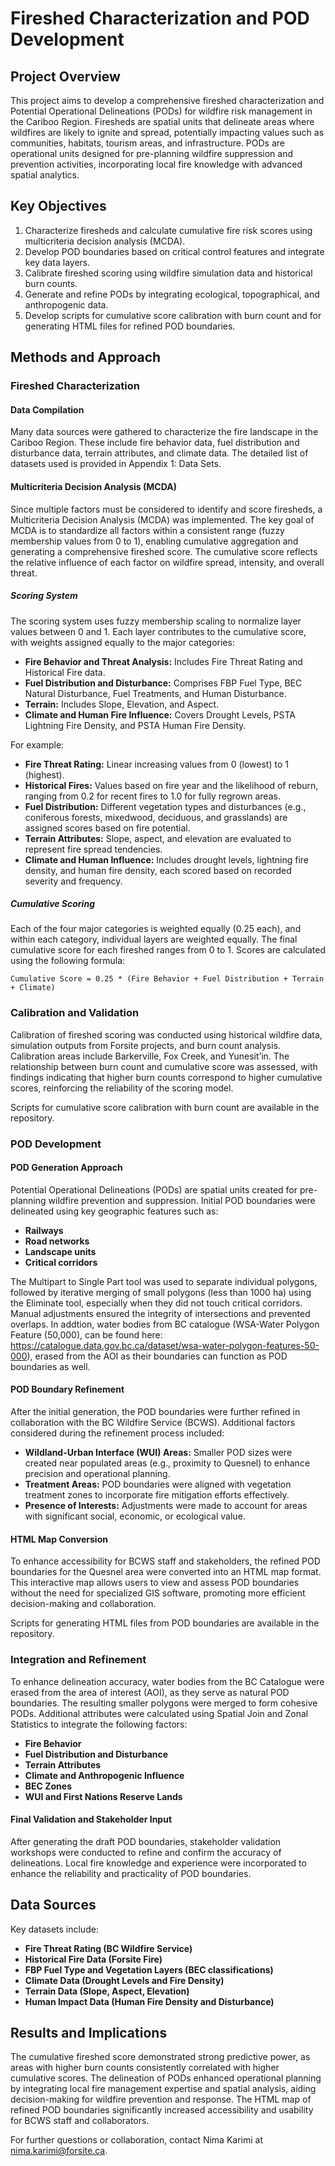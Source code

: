 # Fireshed Characterization and POD Development

## Project Overview
This project aims to develop a comprehensive fireshed characterization and Potential Operational Delineations (PODs) for wildfire risk management in the Cariboo Region. Firesheds are spatial units that delineate areas where wildfires are likely to ignite and spread, potentially impacting values such as communities, habitats, tourism areas, and infrastructure. PODs are operational units designed for pre-planning wildfire suppression and prevention activities, incorporating local fire knowledge with advanced spatial analytics.

## Key Objectives
1. Characterize firesheds and calculate cumulative fire risk scores using multicriteria decision analysis (MCDA).
2. Develop POD boundaries based on critical control features and integrate key data layers.
3. Calibrate fireshed scoring using wildfire simulation data and historical burn counts.
4. Generate and refine PODs by integrating ecological, topographical, and anthropogenic data.
5. Develop scripts for cumulative score calibration with burn count and for generating HTML files for refined POD boundaries.

## Methods and Approach
### Fireshed Characterization
#### Data Compilation
Many data sources were gathered to characterize the fire landscape in the Cariboo Region. These include fire behavior data, fuel distribution and disturbance data, terrain attributes, and climate data. The detailed list of datasets used is provided in Appendix 1: Data Sets.

#### Multicriteria Decision Analysis (MCDA)
Since multiple factors must be considered to identify and score firesheds, a Multicriteria Decision Analysis (MCDA) was implemented. The key goal of MCDA is to standardize all factors within a consistent range (fuzzy membership values from 0 to 1), enabling cumulative aggregation and generating a comprehensive fireshed score. The cumulative score reflects the relative influence of each factor on wildfire spread, intensity, and overall threat.

##### Scoring System
The scoring system uses fuzzy membership scaling to normalize layer values between 0 and 1. Each layer contributes to the cumulative score, with weights assigned equally to the major categories:
- **Fire Behavior and Threat Analysis:** Includes Fire Threat Rating and Historical Fire data.
- **Fuel Distribution and Disturbance:** Comprises FBP Fuel Type, BEC Natural Disturbance, Fuel Treatments, and Human Disturbance.
- **Terrain:** Includes Slope, Elevation, and Aspect.
- **Climate and Human Fire Influence:** Covers Drought Levels, PSTA Lightning Fire Density, and PSTA Human Fire Density.

For example:
- **Fire Threat Rating:** Linear increasing values from 0 (lowest) to 1 (highest).
- **Historical Fires:** Values based on fire year and the likelihood of reburn, ranging from 0.2 for recent fires to 1.0 for fully regrown areas.
- **Fuel Distribution:** Different vegetation types and disturbances (e.g., coniferous forests, mixedwood, deciduous, and grasslands) are assigned scores based on fire potential.
- **Terrain Attributes:** Slope, aspect, and elevation are evaluated to represent fire spread tendencies.
- **Climate and Human Influence:** Includes drought levels, lightning fire density, and human fire density, each scored based on recorded severity and frequency.

##### Cumulative Scoring
Each of the four major categories is weighted equally (0.25 each), and within each category, individual layers are weighted equally. The final cumulative score for each fireshed ranges from 0 to 1. Scores are calculated using the following formula:

```
Cumulative Score = 0.25 * (Fire Behavior + Fuel Distribution + Terrain + Climate)
```

### Calibration and Validation
Calibration of fireshed scoring was conducted using historical wildfire data, simulation outputs from Forsite projects, and burn count analysis. Calibration areas include Barkerville, Fox Creek, and Yunesit’in. The relationship between burn count and cumulative score was assessed, with findings indicating that higher burn counts correspond to higher cumulative scores, reinforcing the reliability of the scoring model.

Scripts for cumulative score calibration with burn count are available in the repository.

### POD Development
#### POD Generation Approach
Potential Operational Delineations (PODs) are spatial units created for pre-planning wildfire prevention and suppression. Initial POD boundaries were delineated using key geographic features such as:
- **Railways**
- **Road networks**
- **Landscape units**
- **Critical corridors**

The Multipart to Single Part tool was used to separate individual polygons, followed by iterative merging of small polygons (less than 1000 ha) using the Eliminate tool, especially when they did not touch critical corridors. Manual adjustments ensured the integrity of intersections and prevented overlaps.
In addtion, water bodies from BC catalogue (WSA-Water Polygon Feature (50,000), can be found here: https://catalogue.data.gov.bc.ca/dataset/wsa-water-polygon-features-50-000), erased from the AOI as their boundaries can function as POD boundaries as well.

#### POD Boundary Refinement
After the initial generation, the POD boundaries were further refined in collaboration with the BC Wildfire Service (BCWS). Additional factors considered during the refinement process included:
- **Wildland-Urban Interface (WUI) Areas:** Smaller POD sizes were created near populated areas (e.g., proximity to Quesnel) to enhance precision and operational planning.
- **Treatment Areas:** POD boundaries were aligned with vegetation treatment zones to incorporate fire mitigation efforts effectively.
- **Presence of Interests:** Adjustments were made to account for areas with significant social, economic, or ecological value.

#### HTML Map Conversion
To enhance accessibility for BCWS staff and stakeholders, the refined POD boundaries for the Quesnel area were converted into an HTML map format. This interactive map allows users to view and assess POD boundaries without the need for specialized GIS software, promoting more efficient decision-making and collaboration.

Scripts for generating HTML files from POD boundaries are available in the repository.

### Integration and Refinement
To enhance delineation accuracy, water bodies from the BC Catalogue were erased from the area of interest (AOI), as they serve as natural POD boundaries. The resulting smaller polygons were merged to form cohesive PODs. Additional attributes were calculated using Spatial Join and Zonal Statistics to integrate the following factors:
- **Fire Behavior**
- **Fuel Distribution and Disturbance**
- **Terrain Attributes**
- **Climate and Anthropogenic Influence**
- **BEC Zones**
- **WUI and First Nations Reserve Lands**

#### Final Validation and Stakeholder Input
After generating the draft POD boundaries, stakeholder validation workshops were conducted to refine and confirm the accuracy of delineations. Local fire knowledge and experience were incorporated to enhance the reliability and practicality of POD boundaries.

## Data Sources
Key datasets include:
- **Fire Threat Rating (BC Wildfire Service)**
- **Historical Fire Data (Forsite Fire)**
- **FBP Fuel Type and Vegetation Layers (BEC classifications)**
- **Climate Data (Drought Levels and Fire Density)**
- **Terrain Data (Slope, Aspect, Elevation)**
- **Human Impact Data (Human Fire Density and Disturbance)**

## Results and Implications
The cumulative fireshed score demonstrated strong predictive power, as areas with higher burn counts consistently correlated with higher cumulative scores. The delineation of PODs enhanced operational planning by integrating local fire management expertise and spatial analysis, aiding decision-making for wildfire prevention and response. The HTML map of refined POD boundaries significantly increased accessibility and usability for BCWS staff and collaborators.


For further questions or collaboration, contact Nima Karimi at nima.karimi@forsite.ca.
